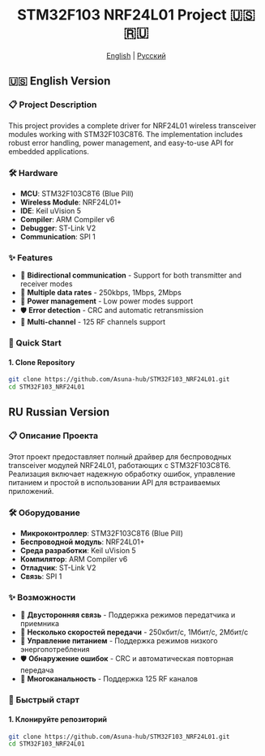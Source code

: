 <div align="center">

# STM32F103 NRF24L01 Project 🇺🇸 🇷🇺

[English](#english) | [Русский](#russian)

</div>

<a name="english"></a>
## 🇺🇸 English Version

### 📋 Project Description
This project provides a complete driver for NRF24L01 wireless transceiver modules working with STM32F103C8T6. The implementation includes robust error handling, power management, and easy-to-use API for embedded applications.

### 🛠 Hardware
- **MCU**: STM32F103C8T6 (Blue Pill)
- **Wireless Module**: NRF24L01+
- **IDE**: Keil uVision 5
- **Compiler**: ARM Compiler v6
- **Debugger**: ST-Link V2
- **Communication**: SPI 1

### ✨ Features
- 🔄 **Bidirectional communication** - Support for both transmitter and receiver modes
- 📶 **Multiple data rates** - 250kbps, 1Mbps, 2Mbps
- 🔋 **Power management** - Low power modes support
- 🛡 **Error detection** - CRC and automatic retransmission
- 📡 **Multi-channel** - 125 RF channels support

### 🚀 Quick Start

#### 1. Clone Repository
```bash
git clone https://github.com/Asuna-hub/STM32F103_NRF24L01.git
cd STM32F103_NRF24L01
```
</div>

<a name="russian"></a>

## RU Russian Version

### 📋 Описание Проекта
Этот проект предоставляет полный драйвер для беспроводных transceiver модулей NRF24L01, работающих с STM32F103C8T6. Реализация включает надежную обработку ошибок, управление питанием и простой в использовании API для встраиваемых приложений.

### 🛠 Оборудование
- **Микроконтроллер**: STM32F103C8T6 (Blue Pill)
- **Беспроводной модуль**: NRF24L01+
- **Среда разработки**: Keil uVision 5
- **Компилятор**: ARM Compiler v6
- **Отладчик**: ST-Link V2
- **Связь**: SPI 1

### ✨ Возможности
- 🔄 **Двусторонняя связь** - Поддержка режимов передатчика и приемника  
- 📶 **Несколько скоростей передачи** - 250кбит/с, 1Мбит/с, 2Мбит/с  
- 🔋 **Управление питанием** - Поддержка режимов низкого энергопотребления  
- 🛡 **Обнаружение ошибок** - CRC и автоматическая повторная передача  
- 📡 **Многоканальность** - Поддержка 125 RF каналов

### 🚀 Быстрый старт

#### 1. Клонируйте репозиторий
```bash
git clone https://github.com/Asuna-hub/STM32F103_NRF24L01.git
cd STM32F103_NRF24L01
```

